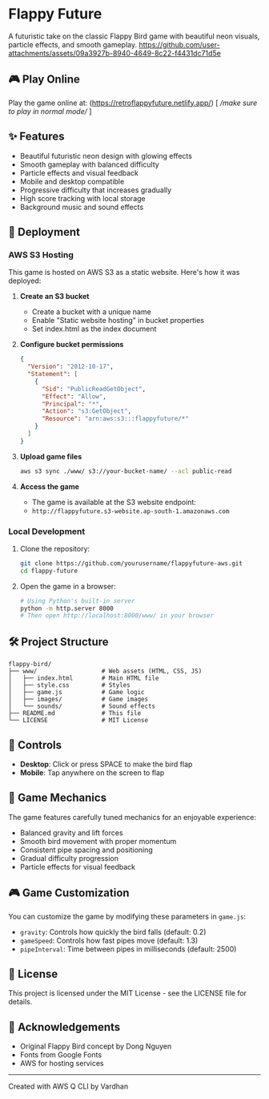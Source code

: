 # Flappy Future

A futuristic take on the classic Flappy Bird game with beautiful neon visuals, particle effects, and smooth gameplay.
https://github.com/user-attachments/assets/09a3927b-8940-4649-8c22-f4431dc71d5e
## 🎮 Play Online

Play the game online at:  (https://retroflappyfuture.netlify.app/) [ */make sure to play in normal mode/* ]

## ✨ Features

- Beautiful futuristic neon design with glowing effects
- Smooth gameplay with balanced difficulty
- Particle effects and visual feedback
- Mobile and desktop compatible
- Progressive difficulty that increases gradually
- High score tracking with local storage
- Background music and sound effects

## 🚀 Deployment

### AWS S3 Hosting

This game is hosted on AWS S3 as a static website. Here's how it was deployed:

1. **Create an S3 bucket**
   - Create a bucket with a unique name
   - Enable "Static website hosting" in bucket properties
   - Set index.html as the index document

2. **Configure bucket permissions**
   ```json
   {
     "Version": "2012-10-17",
     "Statement": [
       {
         "Sid": "PublicReadGetObject",
         "Effect": "Allow",
         "Principal": "*",
         "Action": "s3:GetObject",
         "Resource": "arn:aws:s3:::flappyfuture/*"
       }
     ]
   }
   ```

3. **Upload game files**
   ```bash
   aws s3 sync ./www/ s3://your-bucket-name/ --acl public-read
   ```

4. **Access the game**
   - The game is available at the S3 website endpoint:
   - `http://flappyfuture.s3-website.ap-south-1.amazonaws.com`

### Local Development

1. Clone the repository:
   ```bash
   git clone https://github.com/yourusername/flappyfuture-aws.git
   cd flappy-future
   ```

2. Open the game in a browser:
   ```bash
   # Using Python's built-in server
   python -m http.server 8000
   # Then open http://localhost:8000/www/ in your browser
   ```

## 🛠️ Project Structure

```
flappy-bird/
├── www/                  # Web assets (HTML, CSS, JS)
│   ├── index.html        # Main HTML file
│   ├── style.css         # Styles
│   ├── game.js           # Game logic
│   ├── images/           # Game images
│   └── sounds/           # Sound effects
├── README.md             # This file
└── LICENSE               # MIT License
```

## 📱 Controls

- **Desktop**: Click or press SPACE to make the bird flap
- **Mobile**: Tap anywhere on the screen to flap

## 🔧 Game Mechanics

The game features carefully tuned mechanics for an enjoyable experience:

- Balanced gravity and lift forces
- Smooth bird movement with proper momentum
- Consistent pipe spacing and positioning
- Gradual difficulty progression
- Particle effects for visual feedback

## 🎮 Game Customization

You can customize the game by modifying these parameters in `game.js`:

- `gravity`: Controls how quickly the bird falls (default: 0.2)
- `gameSpeed`: Controls how fast pipes move (default: 1.3)
- `pipeInterval`: Time between pipes in milliseconds (default: 2500)

## 📄 License

This project is licensed under the MIT License - see the LICENSE file for details.

## 🙏 Acknowledgements

- Original Flappy Bird concept by Dong Nguyen
- Fonts from Google Fonts
- AWS for hosting services

---

Created with AWS Q CLI  by Vardhan

